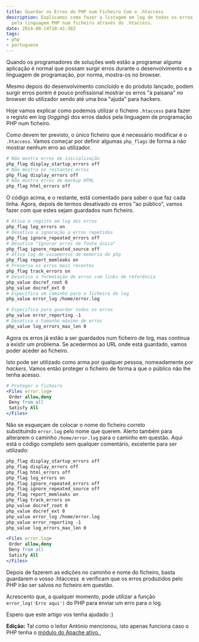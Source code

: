 ```yaml
---
title: Guardar os Erros do PHP num Ficheiro Com o .htaccess
description: Explicamos como fazer a listagem em log de todos os erros produzidos
  pela linguagem PHP num ficheiro através do .htaccess.
date: 2014-08-14T10:41:38Z
tags:
- php
- portuguese
---
```


Quando os programadores de soluções web estão a programar alguma aplicação é normal que possam surgir erros durante o desenvolvimento e a linguagem de programação, por norma, mostra-os no browser.

<!--more-->

Mesmo depois do desenvolvimento concluído e do produto lançado, podem surgir erros porém é pouco profissional mostrar os erros "à paisana" no browser do utilizador sendo até uma boa "ajuda" para hackers.

Hoje vamos explicar como podemos utilizar o ficheiro `.htaccess` para fazer o registo em log (_logging_) dos erros dados pela linguagem de programação PHP num ficheiro.

Como devem ter previsto, o único ficheiro que é necessário modificar é o `.htaccess`. Vamos começar por definir algumas `php_flags` de forma a não mostrar nenhum erro ao utilizador.

```apache
# Não mostra erros de inicialização
php_flag display_startup_errors off
# Não mostra os restantes erros
php_flag display_errors off
# Não mostra erros de markup HTML
php_flag html_errors off
```

O código acima, e o restante, está comentado para saber o que faz cada linha. Agora, depois de termos desativado os erros "ao público", vamos fazer com que estes sejam guardados num ficheiro.

```apache
# Ativa o registo em log dos erros
php_flag log_errors on
# Desativa a ignoração a erros repetidos
php_flag ignore_repeated_errors off
# Desativa "Ignorar erros de fonte única"
php_flag ignore_repeated_source off
# Ativa log de vazamentos de memória do php
php_flag report_memleaks on
# Preserva os erros mais recentes
php_flag track_errors on
# Desativa a formatação de erros com links de referência
php_value docref_root 0
php_value docref_ext 0
# Especifica um caminho para o ficheiro de log
php_value error_log /home/error.log

# Especifica para guardar todos os erros
php_value error_reporting -1
# Desativa o tamanho máximo de erros
php_value log_errors_max_len 0
```

Agora os erros já estão a ser guardados num ficheiro de log, mas continua a existir um problema. Se acedermos ao URL onde está guardado, vamos poder aceder ao ficheiro.

Isto pode ser utilizado como arma por qualquer pessoa, nomeadamente por _hackers_. Vamos então proteger o ficheiro de forma a que o público não lhe tenha acesso.

```apache
# Proteger o ficheiro
<Files error.log>
 Order allow,deny
 Deny from all
 Satisfy All
</Files>
```

Não se esqueçam de colocar o nome do ficheiro correto substituindo `error.log` pelo nome que querem. Alerto também para alterarem o caminho `/home/error.log` para o caminho em questão. Aqui está o código completo sem qualquer comentário, excelente para ser utilizado:

```apache
php_flag display_startup_errors off
php_flag display_errors off
php_flag html_errors off
php_flag log_errors on
php_flag ignore_repeated_errors off
php_flag ignore_repeated_source off
php_flag report_memleaks on
php_flag track_errors on
php_value docref_root 0
php_value docref_ext 0
php_value error_log /home/error.log
php_value error_reporting -1
php_value log_errors_max_len 0

<Files error.log>
 Order allow,deny
 Deny from all
 Satisfy All
</Files>
```

Depois de fazerem as edições no caminho e nome do ficheiro, basta guardarem o vosso .htaccess  e verificam que os erros produzidos pelo PHP irão ser salvos no ficheiro em questão.

Acrescento que, a qualquer momento, pode utilizar a função ```error_log('Erro aqui')``` do PHP para enviar um erro para o log.

Espero que este artigo vos tenha ajudado :)

**Edição:** Tal como o leitor António mencionou, isto apenas funciona caso o PHP tenha o [módulo do Apache ativo. ](http://support.tigertech.net/php-value)
